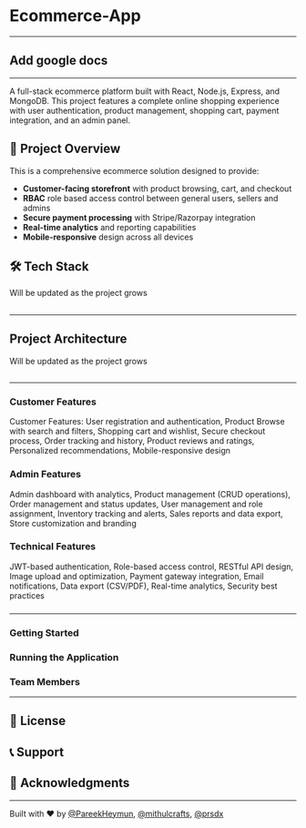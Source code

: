 # Ecommerce-App
---
## Add google docs
---
A full-stack ecommerce platform built with React, Node.js, Express, and MongoDB. This project features a complete online shopping experience with user authentication, product management, shopping cart, payment integration, and an admin panel.

## 🚀 Project Overview

This is a comprehensive ecommerce solution designed to provide:
- **Customer-facing storefront** with product browsing, cart, and checkout
- **RBAC** role based access control between general users, sellers and admins
- **Secure payment processing** with Stripe/Razorpay integration
- **Real-time analytics** and reporting capabilities
- **Mobile-responsive** design across all devices

## 🛠️ Tech Stack
Will be updated as the project grows
##
---
## Project Architecture
Will be updated as the project grows
##
---
### Customer Features
Customer Features: User registration and authentication, Product Browse with search and filters, Shopping cart and wishlist, Secure checkout process, Order tracking and history, Product reviews and ratings, Personalized recommendations, Mobile-responsive design
### Admin Features
Admin dashboard with analytics, Product management (CRUD operations), Order management and status updates, User management and role assignment, Inventory tracking and alerts, Sales reports and data export, Store customization and branding
### Technical Features
JWT-based authentication, Role-based access control, RESTful API design, Image upload and optimization, Payment gateway integration, Email notifications, Data export (CSV/PDF), Real-time analytics, Security best practices
###
---
### Getting Started
### Running the Application
### Team Members
---
## 📝 License
## 📞 Support
## 🙏 Acknowledgments
---
Built with ❤️ by [@PareekHeymun](https://github.com/PareekHeymun), [@mithulcrafts](https://github.com/mithulcrafts), [@prsdx](https://github.com/prsdx)
